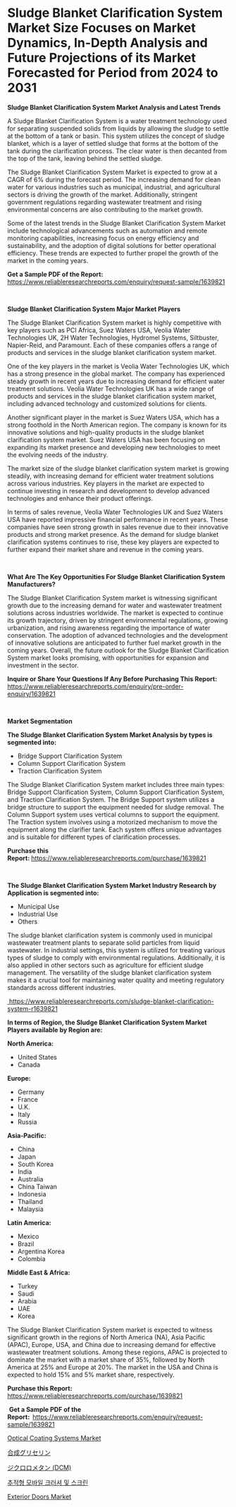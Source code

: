 <p><h1>Sludge Blanket Clarification System Market Size Focuses on Market Dynamics, In-Depth Analysis and Future Projections of its Market Forecasted for Period from 2024 to 2031</h1></p><p><strong>Sludge Blanket Clarification System Market Analysis and Latest Trends</strong></p>
<p><p>A Sludge Blanket Clarification System is a water treatment technology used for separating suspended solids from liquids by allowing the sludge to settle at the bottom of a tank or basin. This system utilizes the concept of sludge blanket, which is a layer of settled sludge that forms at the bottom of the tank during the clarification process. The clear water is then decanted from the top of the tank, leaving behind the settled sludge.</p><p>The Sludge Blanket Clarification System Market is expected to grow at a CAGR of 6% during the forecast period. The increasing demand for clean water for various industries such as municipal, industrial, and agricultural sectors is driving the growth of the market. Additionally, stringent government regulations regarding wastewater treatment and rising environmental concerns are also contributing to the market growth.</p><p>Some of the latest trends in the Sludge Blanket Clarification System Market include technological advancements such as automation and remote monitoring capabilities, increasing focus on energy efficiency and sustainability, and the adoption of digital solutions for better operational efficiency. These trends are expected to further propel the growth of the market in the coming years.</p></p>
<p><strong>Get a Sample PDF of the Report:&nbsp;</strong> <a href="https://www.reliableresearchreports.com/enquiry/request-sample/1639821">https://www.reliableresearchreports.com/enquiry/request-sample/1639821</a></p>
<p>&nbsp;</p>
<p><strong>Sludge Blanket Clarification System Major Market Players</strong></p>
<p><p>The Sludge Blanket Clarification System market is highly competitive with key players such as PCI Africa, Suez Waters USA, Veolia Water Technologies UK, 2H Water Technologies, Hydromel Systems, Siltbuster, Napier-Reid, and Paramount. Each of these companies offers a range of products and services in the sludge blanket clarification system market.</p><p>One of the key players in the market is Veolia Water Technologies UK, which has a strong presence in the global market. The company has experienced steady growth in recent years due to increasing demand for efficient water treatment solutions. Veolia Water Technologies UK has a wide range of products and services in the sludge blanket clarification system market, including advanced technology and customized solutions for clients.</p><p>Another significant player in the market is Suez Waters USA, which has a strong foothold in the North American region. The company is known for its innovative solutions and high-quality products in the sludge blanket clarification system market. Suez Waters USA has been focusing on expanding its market presence and developing new technologies to meet the evolving needs of the industry.</p><p>The market size of the sludge blanket clarification system market is growing steadily, with increasing demand for efficient water treatment solutions across various industries. Key players in the market are expected to continue investing in research and development to develop advanced technologies and enhance their product offerings.</p><p>In terms of sales revenue, Veolia Water Technologies UK and Suez Waters USA have reported impressive financial performance in recent years. These companies have seen strong growth in sales revenue due to their innovative products and strong market presence. As the demand for sludge blanket clarification systems continues to rise, these key players are expected to further expand their market share and revenue in the coming years.</p></p>
<p>&nbsp;</p>
<p><strong>What Are The Key Opportunities For Sludge Blanket Clarification System Manufacturers?</strong></p>
<p><p>The Sludge Blanket Clarification System market is witnessing significant growth due to the increasing demand for water and wastewater treatment solutions across industries worldwide. The market is expected to continue its growth trajectory, driven by stringent environmental regulations, growing urbanization, and rising awareness regarding the importance of water conservation. The adoption of advanced technologies and the development of innovative solutions are anticipated to further fuel market growth in the coming years. Overall, the future outlook for the Sludge Blanket Clarification System market looks promising, with opportunities for expansion and investment in the sector.</p></p>
<p><strong>Inquire or Share Your Questions If Any Before Purchasing This Report:</strong> <a href="https://www.reliableresearchreports.com/enquiry/pre-order-enquiry/1639821">https://www.reliableresearchreports.com/enquiry/pre-order-enquiry/1639821</a></p>
<p>&nbsp;</p>
<p><strong>Market Segmentation</strong></p>
<p><strong>The Sludge Blanket Clarification System Market Analysis by types is segmented into:</strong></p>
<p><ul><li>Bridge Support Clarification System</li><li>Column Support Clarification System</li><li>Traction Clarification System</li></ul></p>
<p><p>The Sludge Blanket Clarification System market includes three main types: Bridge Support Clarification System, Column Support Clarification System, and Traction Clarification System. The Bridge Support system utilizes a bridge structure to support the equipment needed for sludge removal. The Column Support system uses vertical columns to support the equipment. The Traction system involves using a motorized mechanism to move the equipment along the clarifier tank. Each system offers unique advantages and is suitable for different types of clarification processes.</p></p>
<p><strong>Purchase this Report:&nbsp;</strong><a href="https://www.reliableresearchreports.com/purchase/1639821">https://www.reliableresearchreports.com/purchase/1639821</a></p>
<p>&nbsp;</p>
<p><strong>The Sludge Blanket Clarification System Market Industry Research by Application is segmented into:</strong></p>
<p><ul><li>Municipal Use</li><li>Industrial Use</li><li>Others</li></ul></p>
<p><p>The sludge blanket clarification system is commonly used in municipal wastewater treatment plants to separate solid particles from liquid wastewater. In industrial settings, this system is utilized for treating various types of sludge to comply with environmental regulations. Additionally, it is also applied in other sectors such as agriculture for efficient sludge management. The versatility of the sludge blanket clarification system makes it a crucial tool for maintaining water quality and meeting regulatory standards across different industries.</p></p>
<p><a href="https://www.reliableresearchreports.com/sludge-blanket-clarification-system-r1639821">&nbsp;https://www.reliableresearchreports.com/sludge-blanket-clarification-system-r1639821</a></p>
<p><strong>In terms of Region, the Sludge Blanket Clarification System Market Players available by Region are:</strong></p>
<p>
    <p> <strong> North America: </strong>
        <ul>
            <li>United States</li>
            <li>Canada</li>
        </ul>
        </p> 
    <p> <strong> Europe: </strong>
        <ul>
            <li>Germany</li>
            <li>France</li>
            <li>U.K.</li>
            <li>Italy</li>
            <li>Russia</li>
        </ul>
        </p> 
    <p> <strong> Asia-Pacific: </strong>
        <ul>
            <li>China</li>
            <li>Japan</li>
            <li>South Korea</li>
            <li>India</li>
            <li>Australia</li>
            <li>China Taiwan</li>
            <li>Indonesia</li>
            <li>Thailand</li>
            <li>Malaysia</li>
        </ul>
        </p> 
    <p> <strong> Latin America: </strong>
        <ul>
            <li>Mexico</li>
            <li>Brazil</li>
            <li>Argentina Korea</li>
            <li>Colombia</li>
        </ul>
        </p> 
    <p> <strong> Middle East & Africa: </strong>
        <ul>
            <li>Turkey</li>
            <li>Saudi</li>
            <li>Arabia</li>
            <li>UAE</li>
            <li>Korea</li>
        </ul>
    </p>
    </p>
<p><p>The Sludge Blanket Clarification System market is expected to witness significant growth in the regions of North America (NA), Asia Pacific (APAC), Europe, USA, and China due to increasing demand for effective wastewater treatment solutions. Among these regions, APAC is projected to dominate the market with a market share of 35%, followed by North America at 25% and Europe at 20%. The market in the USA and China is expected to hold 15% and 5% market share, respectively.</p></p>
<p><strong>Purchase this Report: </strong><a href="https://www.reliableresearchreports.com/purchase/1639821">https://www.reliableresearchreports.com/purchase/1639821</a></p>
<p>&nbsp;<strong>Get a Sample PDF of the Report:&nbsp;&nbsp;</strong><a href="https://www.reliableresearchreports.com/enquiry/request-sample/1639821">https://www.reliableresearchreports.com/enquiry/request-sample/1639821</a></p>
<p><strong></strong></p>
<p><p><a href="https://github.com/mhrnetwork1/Market-Research-Report-List-1/blob/main/optical-coating-systems-market.md">Optical Coating Systems Market</a></p><p><a href="https://github.com/AdellaPrice2023/Market-Research-Report-List-1/blob/main/7412404162073.md">合成グリセリン</a></p><p><a href="https://github.com/AbigaleHuel/Market-Research-Report-List-1/blob/main/5543558162074.md">ジクロロメタン (DCM)</a></p><p><a href="https://github.com/CarmellaLang1/Market-Research-Report-List-1/blob/main/6457160174497.md">추적형 모바일 크러셔 및 스크린</a></p><p><a href="https://github.com/zcbxbnir25/Market-Research-Report-List-1/blob/main/exterior-doors-market.md">Exterior Doors Market</a></p></p>